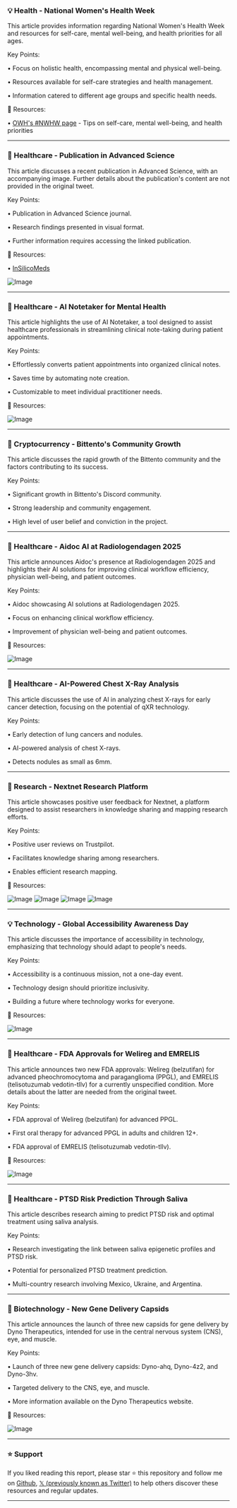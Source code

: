 ### 💡 Health - National Women's Health Week

This article provides information regarding National Women's Health Week and resources for self-care, mental well-being, and health priorities for all ages.

Key Points:

• Focus on holistic health, encompassing mental and physical well-being.


• Resources available for self-care strategies and health management.


• Information catered to different age groups and specific health needs.


🔗 Resources:

• [OWH's #NWHW page](https://lnkd.in/gbUG86UC) - Tips on self-care, mental well-being, and health priorities


---
### 🤖 Healthcare - Publication in Advanced Science

This article discusses a recent publication in Advanced Science,  with an accompanying image.  Further details about the publication's content are not provided in the original tweet.

Key Points:

• Publication in Advanced Science journal.


• Research findings presented in visual format.


•  Further information requires accessing the linked publication.



🔗 Resources:

• [InSilicoMeds](https://x.com/InSilicoMeds)


![Image](https://pbs.twimg.com/media/GrFSdPiWsAEiUCx?format=jpg&name=small)

---
### 🤖 Healthcare - AI Notetaker for Mental Health

This article highlights the use of AI Notetaker, a tool designed to assist healthcare professionals in streamlining clinical note-taking during patient appointments.

Key Points:

• Effortlessly converts patient appointments into organized clinical notes.


• Saves time by automating note creation.


• Customizable to meet individual practitioner needs.



🔗 Resources:


![Image](https://pbs.twimg.com/media/GrFJvCEWoAEXr0l?format=jpg&name=small)

---
### 🤖 Cryptocurrency - Bittento's Community Growth

This article discusses the rapid growth of the Bittento community and the factors contributing to its success.

Key Points:

• Significant growth in Bittento's Discord community.


• Strong leadership and community engagement.


• High level of user belief and conviction in the project.


---
### 🤖 Healthcare - Aidoc AI at Radiologendagen 2025

This article announces Aidoc's presence at Radiologendagen 2025 and highlights their AI solutions for improving clinical workflow efficiency, physician well-being, and patient outcomes.

Key Points:

• Aidoc showcasing AI solutions at Radiologendagen 2025.


• Focus on enhancing clinical workflow efficiency.


• Improvement of physician well-being and patient outcomes.



🔗 Resources:

![Image](https://pbs.twimg.com/media/GrFDxaJXMAIyqAM?format=jpg&name=small)

---
### 🤖 Healthcare - AI-Powered Chest X-Ray Analysis

This article discusses the use of AI in analyzing chest X-rays for early cancer detection, focusing on the potential of qXR technology.

Key Points:

• Early detection of lung cancers and nodules.


• AI-powered analysis of chest X-rays.


• Detects nodules as small as 6mm.



---
### 🚀 Research - Nextnet Research Platform

This article showcases positive user feedback for Nextnet, a platform designed to assist researchers in knowledge sharing and mapping research efforts.

Key Points:

• Positive user reviews on Trustpilot.


• Facilitates knowledge sharing among researchers.


• Enables efficient research mapping.



🔗 Resources:

![Image](https://pbs.twimg.com/media/Gq9IPp_aAAQOu88?format=png&name=360x360)
![Image](https://pbs.twimg.com/media/Gq9IQ4cXwAAZABE?format=png&name=360x360)
![Image](https://pbs.twimg.com/media/Gq9IR8oXkAATunz?format=png&name=360x360)
![Image](https://pbs.twimg.com/media/Gq9ITP4XgAAxoyH?format=png&name=360x360)

---
### 💡 Technology - Global Accessibility Awareness Day

This article discusses the importance of accessibility in technology, emphasizing that technology should adapt to people's needs.

Key Points:

• Accessibility is a continuous mission, not a one-day event.


• Technology design should prioritize inclusivity.


• Building a future where technology works for everyone.



🔗 Resources:

![Image](https://pbs.twimg.com/media/Gq_1qe3WwAAraET?format=jpg&name=small)

---
### 🤖 Healthcare - FDA Approvals for Welireg and EMRELIS

This article announces two new FDA approvals: Welireg (belzutifan) for advanced pheochromocytoma and paraganglioma (PPGL), and EMRELIS (telisotuzumab vedotin-tllv) for a currently unspecified condition.  More details about the latter are needed from the original tweet.

Key Points:

• FDA approval of Welireg (belzutifan) for advanced PPGL.


• First oral therapy for advanced PPGL in adults and children 12+.


• FDA approval of EMRELIS (telisotuzumab vedotin-tllv).



🔗 Resources:

![Image](https://pbs.twimg.com/media/Gq7lpZAWsAA8jw2?format=jpg&name=small)

---
### 🤖 Healthcare - PTSD Risk Prediction Through Saliva

This article describes research aiming to predict PTSD risk and optimal treatment using saliva analysis.

Key Points:

• Research investigating the link between saliva epigenetic profiles and PTSD risk.


• Potential for personalized PTSD treatment prediction.


• Multi-country research involving Mexico, Ukraine, and Argentina.



---
### 🤖 Biotechnology - New Gene Delivery Capsids

This article announces the launch of three new capsids for gene delivery by Dyno Therapeutics, intended for use in the central nervous system (CNS), eye, and muscle.

Key Points:

• Launch of three new gene delivery capsids: Dyno-ahq, Dyno-4z2, and Dyno-3hv.


• Targeted delivery to the CNS, eye, and muscle.


• More information available on the Dyno Therapeutics website.



🔗 Resources:

![Image](https://pbs.twimg.com/media/Gq4FjQmWEAE1AEc?format=jpg&name=small)


---

### ⭐️ Support

If you liked reading this report, please star ⭐️ this repository and follow me on [Github](https://github.com/Drix10), [𝕏 (previously known as Twitter)](https://x.com/DRIX_10_) to help others discover these resources and regular updates.

---